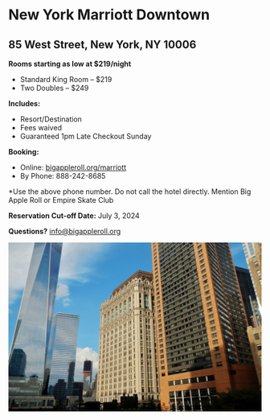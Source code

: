 # New York Marriott Downtown

## 85 West Street, New York, NY 10006

**Rooms starting as low at $219/night**

- Standard King Room – $219
- Two Doubles – $249

**Includes:**

- Resort/Destination
- Fees waived
- Guaranteed 1pm Late Checkout Sunday

**Booking:**

- Online: [bigappleroll.org/marriott](https://bigappleroll.org/marriott)
- By Phone: 888-242-8685

\*Use the above phone number. Do not call the hotel directly.
Mention Big Apple Roll or Empire Skate Club

**Reservation Cut-off Date:**
July 3, 2024

**Questions?**
<info@bigappleroll.org>

![New York Marriott Downtown](./marriott.jpg)
